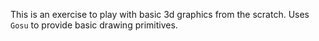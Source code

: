 This is an exercise to play with basic 3d graphics from the scratch. Uses
`Gosu` to provide basic drawing primitives.
